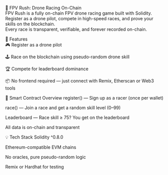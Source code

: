 🏁 FPV Rush: Drone Racing On-Chain    
FPV Rush is a fully on-chain FPV drone racing game built with Solidity. Register as a drone pilot, compete in high-speed races, and prove your skills on the blockchain.    
Every race is transparent, verifiable, and forever recorded on-chain.    
    
🚀 Features   
🎮 Register as a drone pilot  
  
🕹️ Race on the blockchain using pseudo-random drone skill

🏆 Compete for leaderboard dominance   
  
📦 No frontend required — just connect with Remix, Etherscan or Web3 tools 
    
🔧 Smart Contract Overview
register() — Sign up as a racer (once per wallet)   
    
race() — Join a race and get a random skill level (0–99)
  
Leaderboard — Race skill ≥ 75? You get on the leaderboard

All data is on-chain and transparent
  
💡 Tech Stack
Solidity ^0.8.0
  
Ethereum-compatible EVM chains
  
No oracles, pure pseudo-random logic

Remix or Hardhat for testing

